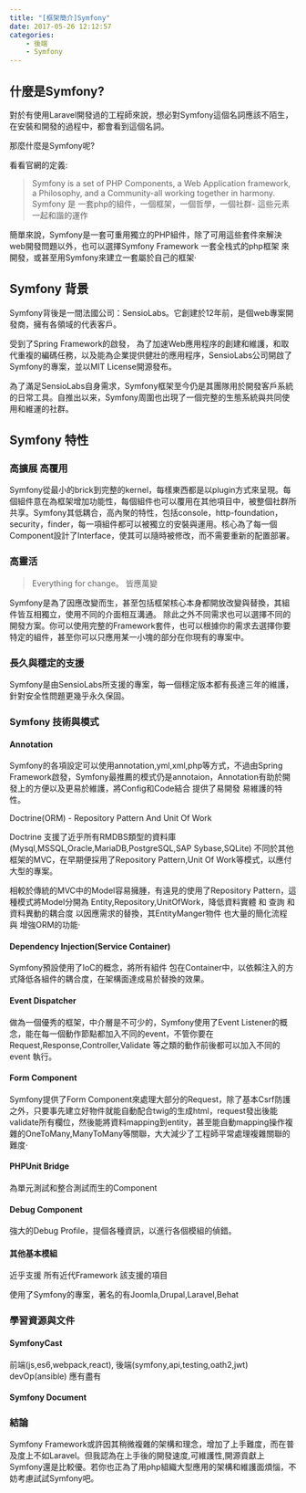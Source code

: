 ```yaml
---
title: "[框架簡介]Symfony"
date: 2017-05-26 12:12:57
categories:
    - 後端
    - Symfony
---
```


## 什麼是Symfony?

對於有使用Laravel開發過的工程師來說，想必對Symfony這個名詞應該不陌生，在安裝和開發的過程中，都會看到這個名詞。

那麼什麼是Symfony呢?

看看官網的定義:

> Symfony is a set of PHP Components, a Web Application framework, a Philosophy, and a Community-all working together in harmony.
> Symfony 是 一套php的組件，一個框架，一個哲學，一個社群- 這些元素一起和諧的運作

簡單來說，Symfony是一套可重用獨立的PHP組件，除了可用這些套件來解決web開發問題以外，也可以選擇Symfony Framework 一套全栈式的php框架 來開發，或甚至用Symfony來建立一套屬於自己的框架‧

## Symfony 背景

Symfony背後是一間法國公司：SensioLabs。它創建於12年前，是個web專案開發商，擁有各領域的代表客戶。

受到了Spring Framework的啟發， 為了加速Web應用程序的創建和維護，和取代重複的編碼任務，以及能為企業提供健壯的應用程序，SensioLabs公司開啟了Symfony的專案，並以MIT License開源發布。

為了滿足SensioLabs自身需求，Symfony框架至今仍是其團隊用於開發客戶系統的日常工具。自推出以来，Symfony周圍也出現了一個完整的生態系統與共同使用和維運的社群。

## Symfony 特性

### 高擴展 高覆用

Symfony從最小的brick到完整的kernel，每樣東西都是以plugin方式來呈現。每個組件意在為框架增加功能性，每個組件也可以覆用在其他項目中，被整個社群所共享。Symfony其低耦合，高內聚的特性，包括console，http-foundation，security，finder，每一項組件都可以被獨立的安裝與運用。核心為了每一個Component設計了Interface，使其可以隨時被修改，而不需要重新的配置部署。

### 高靈活

> Everything for change。
> 皆應萬變

Symfony是為了因應改變而生，甚至包括框架核心本身都開放改變與替換，其組件皆互相獨立，使用不同的介面相互溝通。
除此之外不同需求也可以選擇不同的開發方案。你可以使用完整的Framework套件，也可以根據你的需求去選擇你要特定的組件，甚至你可以只應用某一小塊的部分在你現有的專案中。

### 長久與穩定的支援

Symfony是由SensioLabs所支援的專案，每一個穩定版本都有長達三年的維護，針對安全性問題更幾乎永久保固。

### Symfony 技術與模式

#### Annotation

Symfony的各項設定可以使用annotation,yml,xml,php等方式，不過由Spring Framework啟發，Symfony最推薦的模式仍是annotaion，Annotation有助於開發上的方便以及更易於維護，將Config和Code結合 提供了易開發 易維護的特性。

Doctrine(ORM) - Repository Pattern And Unit Of Work

Doctrine 支援了近乎所有RMDBS類型的資料庫(Mysql,MSSQL,Oracle,MariaDB,PostgreSQL,SAP Sybase,SQLite)
不同於其他框架的MVC，在早期便採用了Repository Pattern,Unit Of Work等模式，以應付大型的專案。

相較於傳統的MVC中的Model容易擁腫，有遠見的使用了Repository Pattern，這種模式將Model分開為 Entity,Repository,UnitOfWork，降低資料實體 和 查詢 和 資料異動的耦合度 以因應需求的替換，其EntityManger物件 也大量的簡化流程 與 增強ORM的功能‧

#### Dependency Injection(Service Container)

Symfony預設使用了IoC的概念，將所有組件 包在Container中，以依賴注入的方式降低各組件的耦合度，在架構面達成易於替換的效果。

#### Event Dispatcher

做為一個優秀的框架，中介層是不可少的，Symfony使用了Event Listener的概念，能在每一個動作節點都加入不同的event，不管你要在Request,Response,Controller,Validate 等之類的動作前後都可以加入不同的event 執行。

#### Form Component

Symfony提供了Form Component來處理大部分的Request，除了基本Csrf防護之外，只要事先建立好物件就能自動配合twig的生成html，request發出後能validate所有欄位，然後能將資料mapping到entity，甚至能自動mapping操作複雜的OneToMany,ManyToMany等關聯，大大減少了工程師平常處理複雜關聯的難度‧

#### PHPUnit Bridge

為單元測試和整合測試而生的Component

#### Debug Component

強大的Debug Profile，提個各種資訊，以進行各個模組的偵錯。

#### 其他基本模組

近乎支援 所有近代Framework 該支援的項目

使用了Symfony的專案，著名的有Joomla,Drupal,Laravel,Behat

### 學習資源與文件

#### SymfonyCast
前端(js,es6,webpack,react),
後端(symfony,api,testing,oath2,jwt)
devOp(ansible) 應有盡有

#### Symfony Document

### 結論

Symfony Framework或許因其稍微複雜的架構和理念，增加了上手難度，而在普及度上不如Laravel。但我認為在上手後的開發速度,可維護性,開源貢獻上 Symfony還是比較優。若你也正為了用php組織大型應用的架構和維護面煩惱，不妨考慮試試Symfony吧。